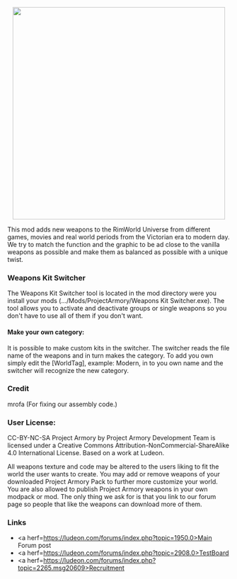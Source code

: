 
<p align="center">
    <img src="https://github.com/RimWorldProjectArmory/ProjectArmory/blob/master/extras/assets/logo/logo.png?raw=true" width="480">
</p>
This mod adds new weapons to the RimWorld Universe from different games, movies and real world periods from the Victorian era to modern day. We try to match the function and the graphic to be ad close to the vanilla weapons as possible and make them as balanced as possible with a unique twist.

### Weapons Kit Switcher
The Weapons Kit Switcher tool is located in the mod directory were you install your mods (.../Mods/ProjectArmory/Weapons Kit Switcher.exe). The tool allows you to activate and deactivate groups or single weapons so you don't have to use all of them if you don't want.

#### Make your own category:
It is possible to make custom kits in the switcher. The switcher reads the file name of the weapons and in turn makes the category. To add you own simply edit the [WorldTag], example: Modern, in to you own name and the switcher will recognize the new category.

### Credit
mrofa (For fixing our assembly code.)

### User License:

CC-BY-NC-SA
Project Armory by Project Armory Development Team is licensed under a Creative Commons Attribution-NonCommercial-ShareAlike 4.0 International License.
Based on a work at Ludeon.

All weapons texture and code may be altered to the users liking to fit the world the user wants to create. You may add or remove weapons of your downloaded Project Armory Pack to further more customize your world. You are also allowed to publish Project Armory weapons in your own modpack or mod. The only thing we ask for is that you link to our forum page so people that like the weapons can download more of them.

### Links
* <a herf=https://ludeon.com/forums/index.php?topic=1950.0>Main Forum post</a> 
* <a herf=https://ludeon.com/forums/index.php?topic=2908.0>TestBoard</a> 
* <a herf=https://ludeon.com/forums/index.php?topic=2265.msg20609>Recruitment</a>
